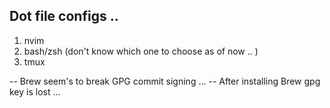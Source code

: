 ## Dot file configs .. 


1. nvim
2. bash/zsh (don't know which one to choose as of now .. )
3. tmux

-- Brew seem's to break GPG commit signing ... 
-- After installing Brew gpg key is lost ...
